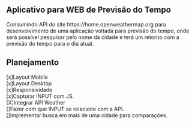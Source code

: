 ## Aplicativo para WEB de Previsão do Tempo
<p>Consumindo API do site https://home.openweathermap.org para desenvolvimento de uma aplicação voltada
para previsão do tempo, onde será possível pesquisar pelo nome da cidade e terá um retorno com a previsão do tempo para o dia atual.</p>

## Planejamento
[x]Layout Mobile<br>
[x]Layout Desktop<br>
[x]Responsividade<br>
[x]Capturar INPUT com JS.<br>
[X]Integrar API Weather<br>
[]Fazer com que INPUT se relacione com a API.<br>
[]Implementar busca em mais de uma cidade para comparações.<br>